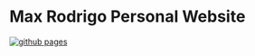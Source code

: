 # Max Rodrigo Personal Website

[![github pages](https://github.com/maxrodrigo/maxrodrigo.github.io/actions/workflows/gh-pages.yaml/badge.svg)](https://github.com/maxrodrigo/maxrodrigo.github.io/actions/workflows/gh-pages.yaml)
